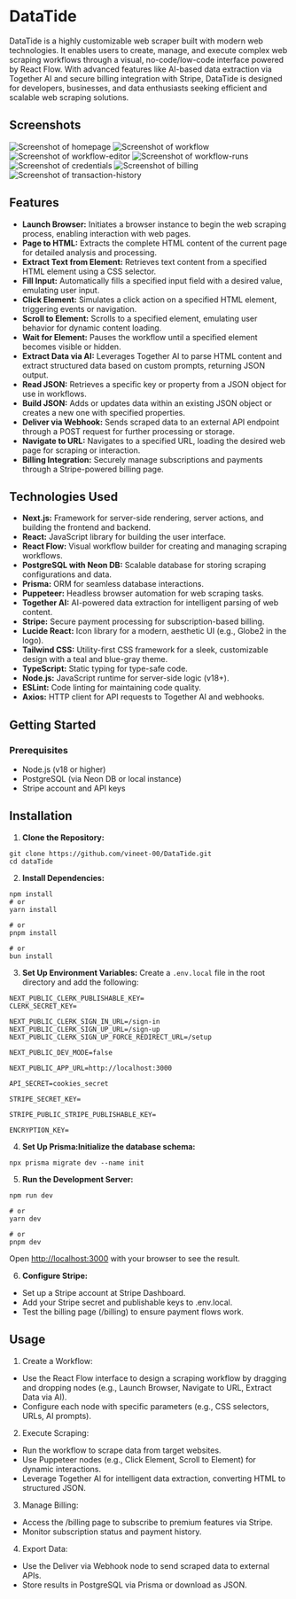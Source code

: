 # DataTide

DataTide is a highly customizable web scraper built with modern web technologies. It enables users to create, manage, and execute complex web scraping workflows through a visual, no-code/low-code interface powered by React Flow. With advanced features like AI-based data extraction via Together AI and secure billing integration with Stripe, DataTide is designed for developers, businesses, and data enthusiasts seeking efficient and scalable web scraping solutions.

## Screenshots
![Screenshot of homepage](public/assets/homepage.png)
![Screenshot of workflow](public/assets/workflows.png)
![Screenshot of workflow-editor](public/assets/workflow-editor.png)
![Screenshot of workflow-runs](public/assets/workflow-runs.png)
![Screenshot of credentials](public/assets/credentials.png)
![Screenshot of billing](public/assets/billing.png)
![Screenshot of transaction-history](public/assets/transaction-history.png)


## Features

- **Launch Browser:** Initiates a browser instance to begin the web scraping process, enabling interaction with web pages.
- **Page to HTML:** Extracts the complete HTML content of the current page for detailed analysis and processing.
- **Extract Text from Element:** Retrieves text content from a specified HTML element using a CSS selector.
- **Fill Input:** Automatically fills a specified input field with a desired value, emulating user input.
- **Click Element:** Simulates a click action on a specified HTML element, triggering events or navigation.
- **Scroll to Element:** Scrolls to a specified element, emulating user behavior for dynamic content loading.
- **Wait for Element:** Pauses the workflow until a specified element becomes visible or hidden.
- **Extract Data via AI:** Leverages Together AI to parse HTML content and extract structured data based on custom prompts, returning JSON output.
- **Read JSON:** Retrieves a specific key or property from a JSON object for use in workflows.
- **Build JSON:** Adds or updates data within an existing JSON object or creates a new one with specified properties.
- **Deliver via Webhook:** Sends scraped data to an external API endpoint through a POST request for further processing or storage.
- **Navigate to URL:** Navigates to a specified URL, loading the desired web page for scraping or interaction.
- **Billing Integration:** Securely manage subscriptions and payments through a Stripe-powered billing page.

## Technologies Used

-  **Next.js:** Framework for server-side rendering, server actions, and building the frontend and backend.
- **React:** JavaScript library for building the user interface.
- **React Flow:** Visual workflow builder for creating and managing scraping workflows.
- **PostgreSQL with Neon DB:** Scalable database for storing scraping configurations and data.
- **Prisma:** ORM for seamless database interactions.
- **Puppeteer:** Headless browser automation for web scraping tasks.
- **Together AI:** AI-powered data extraction for intelligent parsing of web content.
- **Stripe:** Secure payment processing for subscription-based billing.
- **Lucide React:** Icon library for a modern, aesthetic UI (e.g., Globe2 in the logo).
- **Tailwind CSS:** Utility-first CSS framework for a sleek, customizable design with a teal and blue-gray theme.
- **TypeScript:** Static typing for type-safe code.
- **Node.js:** JavaScript runtime for server-side logic (v18+).
- **ESLint:** Code linting for maintaining code quality.
- **Axios:** HTTP client for API requests to Together AI and webhooks.

## Getting Started
### Prerequisites

- Node.js (v18 or higher)
- PostgreSQL (via Neon DB or local instance)
- Stripe account and API keys

## Installation

1. **Clone the Repository:**
```
git clone https://github.com/vineet-00/DataTide.git
cd dataTide
```

2. **Install Dependencies:**
```
npm install
# or
yarn install

# or
pnpm install

# or
bun install
```


3. **Set Up Environment Variables:** Create a `.env.local` file in the root directory and add the following:
```
NEXT_PUBLIC_CLERK_PUBLISHABLE_KEY=
CLERK_SECRET_KEY=

NEXT_PUBLIC_CLERK_SIGN_IN_URL=/sign-in
NEXT_PUBLIC_CLERK_SIGN_UP_URL=/sign-up
NEXT_PUBLIC_CLERK_SIGN_UP_FORCE_REDIRECT_URL=/setup

NEXT_PUBLIC_DEV_MODE=false

NEXT_PUBLIC_APP_URL=http://localhost:3000

API_SECRET=cookies_secret

STRIPE_SECRET_KEY=

STRIPE_PUBLIC_STRIPE_PUBLISHABLE_KEY=

ENCRYPTION_KEY=
```


4. **Set Up Prisma:Initialize the database schema:**
```
npx prisma migrate dev --name init
```

5. **Run the Development Server:**
```
npm run dev

# or
yarn dev

# or
pnpm dev
``` 
Open [http://localhost:3000](http://localhost:3000) with your browser to see the result.


6. **Configure Stripe:**

- Set up a Stripe account at Stripe Dashboard.
- Add your Stripe secret and publishable keys to .env.local.
- Test the billing page (/billing) to ensure payment flows work.



## Usage

1. Create a Workflow:

- Use the React Flow interface to design a scraping workflow by dragging and dropping nodes (e.g., Launch Browser, Navigate to URL, Extract Data via AI).
- Configure each node with specific parameters (e.g., CSS selectors, URLs, AI prompts).


2. Execute Scraping:

- Run the workflow to scrape data from target websites.
- Use Puppeteer nodes (e.g., Click Element, Scroll to Element) for dynamic interactions.
- Leverage Together AI for intelligent data extraction, converting HTML to structured JSON.


3. Manage Billing:

- Access the /billing page to subscribe to premium features via Stripe.
- Monitor subscription status and payment history.


4. Export Data:

- Use the Deliver via Webhook node to send scraped data to external APIs.
- Store results in PostgreSQL via Prisma or download as JSON.
